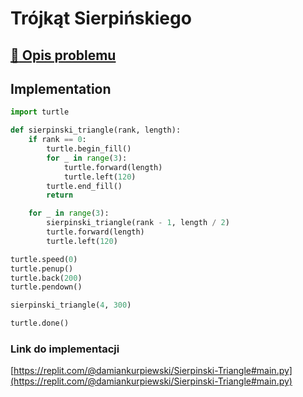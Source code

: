 # Trójkąt Sierpińskiego

## [:link: Opis problemu](../../../../algorithms/fractals/sierpinski-triangle.md)

## Implementation

```python linenums="1"
import turtle

def sierpinski_triangle(rank, length):
    if rank == 0:
        turtle.begin_fill()
        for _ in range(3):
            turtle.forward(length)
            turtle.left(120)
        turtle.end_fill()
        return

    for _ in range(3):
        sierpinski_triangle(rank - 1, length / 2)
        turtle.forward(length)
        turtle.left(120)

turtle.speed(0)
turtle.penup()
turtle.back(200)
turtle.pendown()

sierpinski_triangle(4, 300)

turtle.done()
```

### Link do implementacji

[https://replit.com/@damiankurpiewski/Sierpinski-Triangle#main.py](https://replit.com/@damiankurpiewski/Sierpinski-Triangle#main.py)
